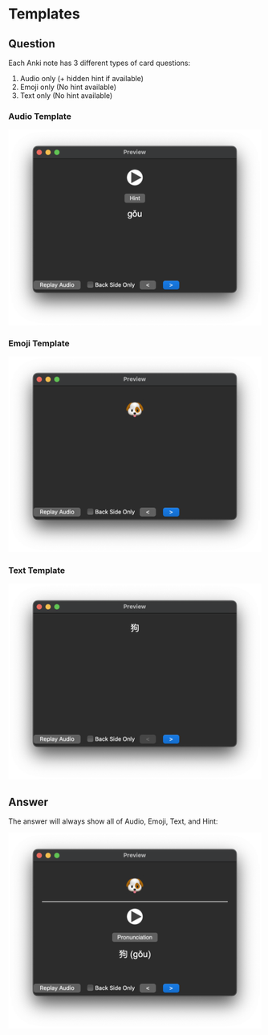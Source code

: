 # Templates

## Question

Each Anki note has 3 different types of card questions:

1. Audio only (+ hidden hint if available)
2. Emoji only (No hint available)
3. Text only (No hint available)

### Audio Template

![Audio Template](../../www/screenshots/audio+hint.png)

### Emoji Template

![Emoji Template](../../www/screenshots/emoji.png)

### Text Template

![Text Template](../../www/screenshots/text.png)

## Answer

The answer will always show all of Audio, Emoji, Text, and Hint:

![Answer](../../www/screenshots/answer.png)
